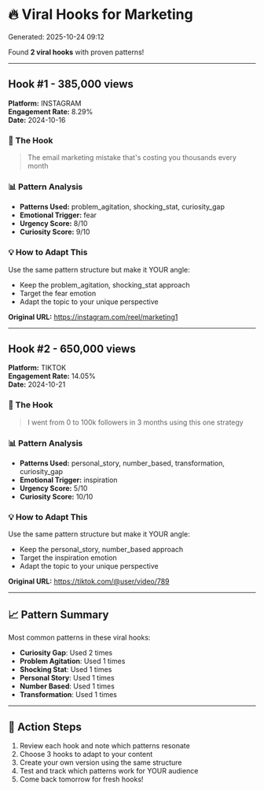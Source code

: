 # 🔥 Viral Hooks for Marketing

Generated: 2025-10-24 09:12

Found **2 viral hooks** with proven patterns!

---

## Hook #1 - 385,000 views

**Platform:** INSTAGRAM  
**Engagement Rate:** 8.29%  
**Date:** 2024-10-16  

### 🎯 The Hook
> The email marketing mistake that's costing you thousands every month

### 📊 Pattern Analysis
- **Patterns Used:** problem_agitation, shocking_stat, curiosity_gap
- **Emotional Trigger:** fear
- **Urgency Score:** 8/10
- **Curiosity Score:** 9/10

### 💡 How to Adapt This
Use the same pattern structure but make it YOUR angle:
- Keep the problem_agitation, shocking_stat approach
- Target the fear emotion
- Adapt the topic to your unique perspective

**Original URL:** https://instagram.com/reel/marketing1

---

## Hook #2 - 650,000 views

**Platform:** TIKTOK  
**Engagement Rate:** 14.05%  
**Date:** 2024-10-21  

### 🎯 The Hook
> I went from 0 to 100k followers in 3 months using this one strategy

### 📊 Pattern Analysis
- **Patterns Used:** personal_story, number_based, transformation, curiosity_gap
- **Emotional Trigger:** inspiration
- **Urgency Score:** 5/10
- **Curiosity Score:** 10/10

### 💡 How to Adapt This
Use the same pattern structure but make it YOUR angle:
- Keep the personal_story, number_based approach
- Target the inspiration emotion
- Adapt the topic to your unique perspective

**Original URL:** https://tiktok.com/@user/video/789

---

## 📈 Pattern Summary

Most common patterns in these viral hooks:

- **Curiosity Gap**: Used 2 times
- **Problem Agitation**: Used 1 times
- **Shocking Stat**: Used 1 times
- **Personal Story**: Used 1 times
- **Number Based**: Used 1 times
- **Transformation**: Used 1 times

---

## 🎯 Action Steps

1. Review each hook and note which patterns resonate
2. Choose 3 hooks to adapt to your content
3. Create your own version using the same structure
4. Test and track which patterns work for YOUR audience
5. Come back tomorrow for fresh hooks!

